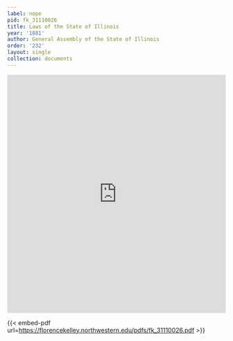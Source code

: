 ```yaml
---
label: nope
pid: fk_31110026
title: Laws of the State of Illinois
year: '1881'
author: General Assembly of the State of Illinois
order: '232'
layout: single
collection: documents
---
```

<iframe src="https://northwestern.app.box.com/embed/s/6tvqgmvqecy4cwcoltzxvuuxmqnzi2kw?sortColumn=date&view=list" width="100%" height="550" frameborder="0" allowfullscreen webkitallowfullscreen msallowfullscreen></iframe>


{{< embed-pdf url=https://florencekelley.northwestern.edu/pdfs/fk_31110026.pdf >}}